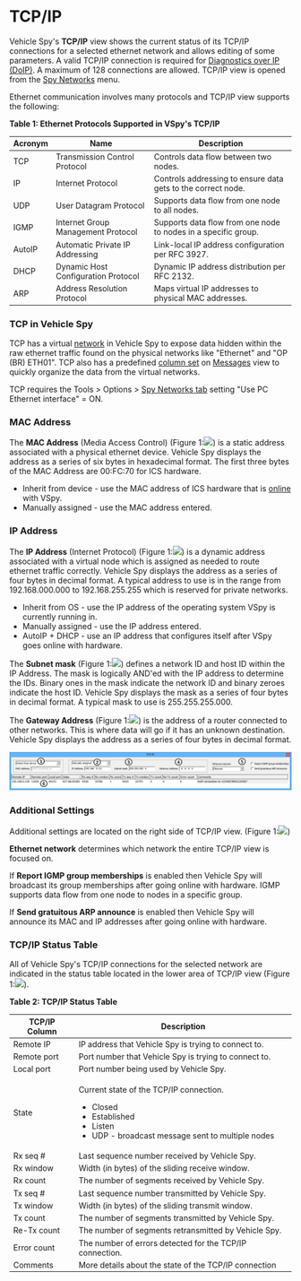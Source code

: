 # TCP/IP

Vehicle Spy's **TCP/IP** view shows the current status of its TCP/IP connections for a selected ethernet network and allows editing of some parameters. A valid TCP/IP connection is required for [Diagnostics over IP (DoIP)](diagnostics-over-ip-doip.md). A maximum of 128 connections are allowed. TCP/IP view is opened from the [Spy Networks](./) menu.

Ethernet communication involves many protocols and TCP/IP view supports the following:

**Table 1: Ethernet Protocols Supported in VSpy's TCP/IP**

| Acronym | Name                                | Description                                                    |
| ------- | ----------------------------------- | -------------------------------------------------------------- |
| TCP     | Transmission Control Protocol       | Controls data flow between two nodes.                          |
| IP      | Internet Protocol                   | Controls addressing to ensure data gets to the correct node.   |
| UDP     | User Datagram Protocol              | Supports data flow from one node to all nodes.                 |
| IGMP    | Internet Group Management Protocol  | Supports data flow from one node to nodes in a specific group. |
| AutoIP  | Automatic Private IP Addressing     | Link-local IP address configuration per RFC 3927.              |
| DHCP    | Dynamic Host Configuration Protocol | Dynamic IP address distribution per RFC 2132.                  |
| ARP     | Address Resolution Protocol         | Maps virtual IP addresses to physical MAC addresses.           |

### TCP in Vehicle Spy

TCP has a virtual [network](networks/) in Vehicle Spy to expose data hidden within the raw ethernet traffic found on the physical networks like "Ethernet" and "OP (BR) ETH01". TCP also has a predefined [column set](messages-view/messages-view-column-headers.md) on [Messages](messages-view/) view to quickly organize the data from the virtual networks.

TCP requires the Tools > Options > [Spy Networks tab](../main-menu-tools/tools-options/options-spy-networks-tab/) setting "Use PC Ethernet interface" = ON.

### MAC Address

The **MAC Address** (Media Access Control) (Figure 1:![](https://cdn.intrepidcs.net/support/VehicleSpy/assets/smOne.gif)) is a static address associated with a physical ethernet device. Vehicle Spy displays the address as a series of six bytes in hexadecimal format. The first three bytes of the MAC Address are 00:FC:70 for ICS hardware.

* Inherit from device - use the MAC address of ICS hardware that is [online](../../basic-operation-of-vehicle-spy/running-and-stopping.md) with VSpy.
* Manually assigned - use the MAC address entered.

### IP Address

The **IP Address** (Internet Protocol) (Figure 1:![](https://cdn.intrepidcs.net/support/VehicleSpy/assets/smTwo.gif)) is a dynamic address associated with a virtual node which is assigned as needed to route ethernet traffic correctly. Vehicle Spy displays the address as a series of four bytes in decimal format. A typical address to use is in the range from 192.168.000.000 to 192.168.255.255 which is reserved for private networks.

* Inherit from OS - use the IP address of the operating system VSpy is currently running in.
* Manually assigned - use the IP address entered.
* AutoIP + DHCP - use an IP address that configures itself after VSpy goes online with hardware.

The **Subnet mask** (Figure 1:![](https://cdn.intrepidcs.net/support/VehicleSpy/assets/smThree.gif)) defines a network ID and host ID within the IP Address. The mask is logically AND'ed with the IP address to determine the IDs. Binary ones in the mask indicate the network ID and binary zeroes indicate the host ID. Vehicle Spy displays the mask as a series of four bytes in decimal format. A typical mask to use is 255.255.255.000.

The **Gateway Address** (Figure 1:![](https://cdn.intrepidcs.net/support/VehicleSpy/assets/smFour.gif)) is the address of a router connected to other networks. This is where data will go if it has an unknown destination. Vehicle Spy displays the address as a series of four bytes in decimal format.

![Figure 1: Use TCP/IP view to setup a MAC and IP address for Vehicle Spy and see the status of its TCP/IP connections.](../../.gitbook/assets/TCPIP.gif)

### Additional Settings

Additional settings are located on the right side of TCP/IP view. (Figure 1:![](https://cdn.intrepidcs.net/support/VehicleSpy/assets/smFive.gif))

**Ethernet network** determines which network the entire TCP/IP view is focused on.

If **Report IGMP group memberships** is enabled then Vehicle Spy will broadcast its group memberships after going online with hardware. IGMP supports data flow from one node to nodes in a specific group.

If **Send gratuitous ARP announce** is enabled then Vehicle Spy will announce its MAC and IP addresses after going online with hardware.

### TCP/IP Status Table

All of Vehicle Spy's TCP/IP connections for the selected network are indicated in the status table located in the lower area of TCP/IP view (Figure 1:![](https://cdn.intrepidcs.net/support/VehicleSpy/assets/smSix.gif)).

**Table 2: TCP/IP Status Table**

| TCP/IP Column | Description                                                                                                                                                      |
| ------------- | ---------------------------------------------------------------------------------------------------------------------------------------------------------------- |
| Remote IP     | IP address that Vehicle Spy is trying to connect to.                                                                                                             |
| Remote port   | Port number that Vehicle Spy is trying to connect to.                                                                                                            |
| Local port    | Port number being used by Vehicle Spy.                                                                                                                           |
| State         | <p>Current state of the TCP/IP connection.</p><ul><li>Closed</li><li>Established</li><li>Listen</li><li>UDP - broadcast message sent to multiple nodes</li></ul> |
| Rx seq #      | Last sequence number received by Vehicle Spy.                                                                                                                    |
| Rx window     | Width (in bytes) of the sliding receive window.                                                                                                                  |
| Rx count      | The number of segments received by Vehicle Spy.                                                                                                                  |
| Tx seq #      | Last sequence number transmitted by Vehicle Spy.                                                                                                                 |
| Tx window     | Width (in bytes) of the sliding transmit window.                                                                                                                 |
| Tx count      | The number of segments transmitted by Vehicle Spy.                                                                                                               |
| Re-Tx count   | The number of segments retransmitted by Vehicle Spy.                                                                                                             |
| Error count   | The number of errors detected for the TCP/IP connection.                                                                                                         |
| Comments      | More details about the state of the TCP/IP connection                                                                                                            |
